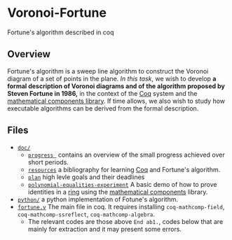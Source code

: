 # Voronoi-Fortune
Fortune's algorithm described in coq

## Overview 
Fortune's algorithm is a sweep line algorithm to construct the Voronoi diagram of a set of points in the plane. *In this task*, we wish to develop  **a formal description of Voronoi diagrams and of the algorithm proposed by Steven Fortune in 1986,** in the context of the [Coq](https://coq.inria.fr/) system and the [mathematical components library](http://math-comp.github.io/math-comp/). If time allows, we also wish to study how executable algorithms can be derived from the formal description.

## Files
* [`doc/`](doc/) 
	* [`progress `](doc/progress.md)  contains an overview of the small progress achieved over  short periods.
	* [`resources`](doc/resources.md) a bibliography  for learning [Coq](https://coq.inria.fr/) and Fortune's algorithm.
	*  [`plan`](doc/plan.md) high levle goals and their deadlines 
	* [`polynomial-equalities-experiment`](doc/polynomial-equalities-experiment.v) A basic demo of how to prove identities in a [ring](https://en.wikipedia.org/wiki/Ring_(mathematics)) using the [mathematical components](http://math-comp.github.io/math-comp/) library.
* [`python/`](python/) a python implementation of Fotune's algorithm.
* [`fortune.v`](fortune.v) The main file in coq. It requires installing `coq-mathcomp-field`, `coq-mathcomp-ssreflect`, `coq-mathcomp-algebra`.  
	* The relevant codes are those above `End ab1.`, codes below that are mainly for extraction and it may present some errors.